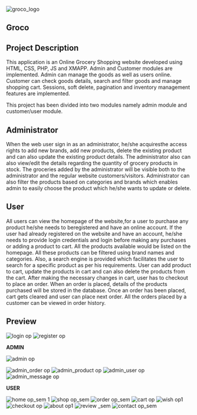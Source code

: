 ![groco_logo](https://github.com/user-attachments/assets/647a509a-43f5-4e04-9122-72ea084639a6) 
## Groco

## Project Description

  This application is an Online Grocery Shopping website developed using HTML, CSS, PHP, JS and XMAPP. Admin and Customer modules are implemented. Admin can manage the goods as well as users online. Customer can check goods details, search and filter goods and manage shopping cart. Sessions, soft delete, pagination and inventory management features are implemented.

This project has been divided into two modules namely admin module and customer/user module.

## Administrator

  When the web user sign in as an administrator, he/she acquiresthe access rights to add new brands, add new products, delete the existing product and can also update the existing product details. The administrator also can also view/edit the details regarding the quantity of grocery products in stock. The groceries added by the administrator will be visible both to the administrator and the regular website customers/visitors. Administrator can also filter the products based on categories and brands which enables admin to easily choose the product which he/she wants to update or delete.

## User

  All users can view the homepage of the website,for a user to purchase any product he/she needs to beregistered and have an online account. If the user had already registered on the website and have an account, he/she needs to provide login credentials and login before making any purchases or adding a product to cart. All the products available would be listed on the homepage. All these products can be filtered using brand names and categories. Also, a search engine is provided which facilitates the user to search for a specific product as per his requirements. User can add product to cart, update the products in cart and can also delete the products from the cart. After making the necessary changes in cart, user has to checkout to place an order. When an order is placed, details of the products purchased will be stored in the database. Once an order has been placed, cart gets cleared and user can place next order. All the orders placed by a customer can be viewed in order history.

## Preview

![login op](https://github.com/user-attachments/assets/4c5efd63-d143-430d-a710-1e16a8e16998)
![register op](https://github.com/user-attachments/assets/7dc93080-8c31-4daf-9f0e-159f1e3e2421)

**ADMIN**

![admin op](https://github.com/user-attachments/assets/6d1575e0-c1d0-42c3-8b5d-86c0374afe1f)

![admin_order op](https://github.com/user-attachments/assets/fc374be8-5f08-479e-bc25-2c79aec67ba5)
![admin_product op](https://github.com/user-attachments/assets/3a3a7d60-4518-4bdd-ba7f-4fb69565ff8b)
![admin_user op](https://github.com/user-attachments/assets/08748f1a-f6f0-4738-b0bc-f75bc95b3bb1)
![admin_message op](https://github.com/user-attachments/assets/fc67a554-5f7f-4fbb-87e7-d8f33873dc08)

**USER**

![home op_sem 1](https://github.com/user-attachments/assets/f7cd0fc5-78bc-4789-ad5e-b23ab4b10d60)
![shop op_sem](https://github.com/user-attachments/assets/709556d1-6952-46ce-a5e9-c7777eee895d)
![order op_sem](https://github.com/user-attachments/assets/2fe6131a-c7f0-4b6d-8e30-6ed4396e803e)
![cart op](https://github.com/user-attachments/assets/753683c3-5431-485f-832d-db7c649519cc)
![wish op1](https://github.com/user-attachments/assets/581c4c31-2314-4086-a528-ba097df390b4)
![checkout op](https://github.com/user-attachments/assets/2e56dbe0-bd30-4d0b-b6e0-db66ffe4e9b8)
![about op1](https://github.com/user-attachments/assets/f6dd14b8-1393-41e6-bdd1-c47b52784d7a)
![review _sem](https://github.com/user-attachments/assets/a462d828-6478-448f-aaa7-a088887889a7)
![contact op_sem](https://github.com/user-attachments/assets/c996b8a6-5a11-4316-abef-221abc6b6578)
